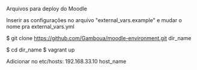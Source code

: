 Arquivos para deploy do Moodle

Inserir as configurações no arquivo "external_vars.example" e mudar o nome pra external_vars.yml

$ git clone https://github.com/Gamboua/moodle-environment.git dir_name

$ cd dir_name
$ vagrant up

Adicionar no etc/hosts:
192.168.33.10   host_name
